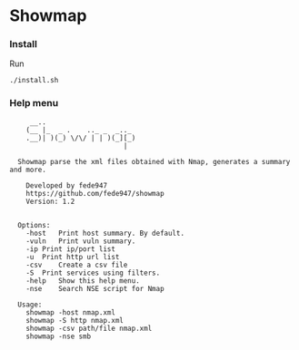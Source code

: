 # Showmap

### Install
Run

	./install.sh
	
### Help menu

		 __..                      
		(__ |_  _ .    .._ _  _.._ 
		.__)| )(_) \/\/ | | )(_][_)
		                        |  
		
	  Showmap parse the xml files obtained with Nmap, generates a summary and more.
	
		Developed by fede947
		https://github.com/fede947/showmap
		Version: 1.2
	
	
	  Options:
		-host	Print host summary. By default.
		-vuln	Print vuln summary.
		-ip	Print ip/port list
		-u	Print http url list
		-csv	Create a csv file
		-S	Print services using filters.
		-help	Show this help menu.
		-nse	Search NSE script for Nmap
	
	  Usage:
		showmap -host nmap.xml
		showmap -S http	nmap.xml
		showmap -csv path/file nmap.xml
		showmap -nse smb
